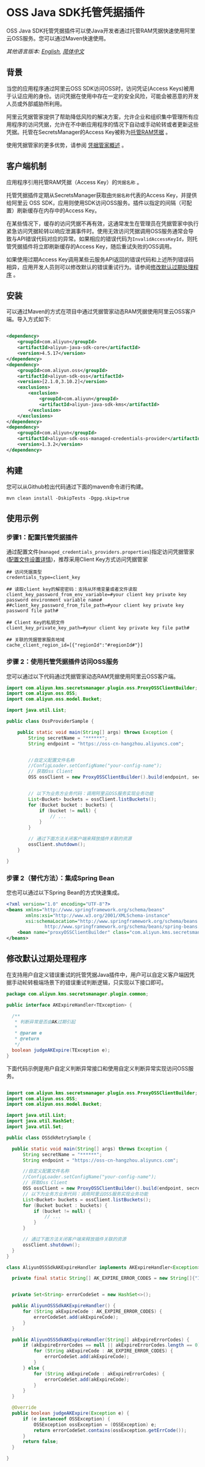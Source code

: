 # OSS Java SDK托管凭据插件

OSS Java SDK托管凭据插件可以使Java开发者通过托管RAM凭据快速使用阿里云OSS服务。您可以通过Maven快速使用。

*其他语言版本: [English](README.md), [简体中文](README.zh-cn.md)*

## 背景
当您的应用程序通过阿里云OSS SDK访问OSS时，访问凭证(Access Keys)被用于认证应用的身份。访问凭据在使用中存在一定的安全风险，可能会被恶意的开发人员或外部威胁所利用。

阿里云凭据管家提供了帮助降低风险的解决方案，允许企业和组织集中管理所有应用程序的访问凭据，允许在不中断应用程序的情况下自动或手动轮转或者更新这些凭据。托管在SecretsManager的Access Key被称为[托管RAM凭据](https://help.aliyun.com/document_detail/212421.html) 。

使用凭据管家的更多优势，请参阅 [凭据管家概述](https://help.aliyun.com/document_detail/152001.html) 。

## 客户端机制
应用程序引用托管RAM凭据（Access Key）的`凭据名称` 。

托管凭据插件定期从SecretsManager获取由`凭据名称`代表的Access Key，并提供给阿里云 OSS SDK，应用则使用SDK访问OSS服务。插件以指定的间隔（可配置）刷新缓存在内存中的Access Key。

在某些情况下，缓存的访问凭据不再有效，这通常发生在管理员在凭据管家中执行紧急访问凭据轮转以响应泄漏事件时。使用无效访问凭据调用OSS服务通常会导致与API错误代码对应的异常。如果相应的错误代码为`InvalidAccessKeyId`，则托管凭据插件将立即刷新缓存的Access Key，随后重试失败的OSS调用。

如果使用过期Access Key调用某些云服务API返回的错误代码和上述所列错误码相异，应用开发人员则可以修改默认的错误重试行为。请参阅[修改默认过期处理程序](#修改默认过期处理程序) 。



## 安装

可以通过Maven的方式在项目中通过凭据管家动态RAM凭据使用阿里云OSS客户端。导入方式如下:

```XML

<dependency>
    <groupId>com.aliyun</groupId>
    <artifactId>aliyun-java-sdk-core</artifactId>
    <version>4.5.17</version>
</dependency>
<dependency>
    <groupId>com.aliyun.oss</groupId>
    <artifactId>aliyun-sdk-oss</artifactId>
    <version>[2.1.0,3.10.2]</version>
    <exclusions>
        <exclusion>
            <groupId>com.aliyun</groupId>
            <artifactId>aliyun-java-sdk-kms</artifactId>
        </exclusion>
    </exclusions>
</dependency>
<dependency>
    <groupId>com.aliyun</groupId>
    <artifactId>aliyun-sdk-oss-managed-credentials-provider</artifactId>
    <version>1.3.2</version>
</dependency>

```

## 构建

您可以从Github检出代码通过下面的maven命令进行构建。

```
mvn clean install -DskipTests -Dgpg.skip=true
```

## 使用示例

### 步骤1：配置托管凭据插件

通过配置文件(`managed_credentials_providers.properties`)指定访问凭据管家([配置文件设置详情](../../README_config.zh-cn.md))，推荐采用Client Key方式访问凭据管家

```properties
## 访问凭据类型
credentials_type=client_key

## 读取client key的解密密码：支持从环境变量或者文件读取
client_key_password_from_env_variable=#your client key private key password environment variable name#
##client_key_password_from_file_path=#your client key private key password file path#

## Client Key的私钥文件
client_key_private_key_path=#your client key private key file path#

## 关联的凭据管家服务地域
cache_client_region_id=[{"regionId":"#regionId#"}]
```

### 步骤 2：使用托管凭据插件访问OSS服务

您可以通过以下代码通过凭据管家动态RAM凭据使用阿里云OSS客户端。

```Java
import com.aliyun.kms.secretsmanager.plugin.oss.ProxyOSSClientBuilder;
import com.aliyun.oss.OSS;
import com.aliyun.oss.model.Bucket;

import java.util.List;

public class OssProviderSample {

    public static void main(String[] args) throws Exception {
        String secretName = "******";
        String endpoint = "https://oss-cn-hangzhou.aliyuncs.com";


        //自定义配置文件名称
        //ConfigLoader.setConfigName("your-config-name");
        // 获取Oss Client
        OSS ossClient = new ProxyOSSClientBuilder().build(endpoint, secretName);


        // 以下为业务方业务代码：调用阿里云OSS服务实现业务功能
        List<Bucket> buckets = ossClient.listBuckets();
        for (Bucket bucket : buckets) {
            if (bucket != null) {
                // ...
            }
        }

        // 通过下面方法关闭客户端来释放插件关联的资源 
        ossClient.shutdown();
    }

}
```

### 步骤 2（替代方法）：集成Spring Bean

您也可以通过以下Spring Bean的方式快速集成。

```XML
<?xml version="1.0" encoding="UTF-8"?>
<beans xmlns="http://www.springframework.org/schema/beans"
       xmlns:xsi="http://www.w3.org/2001/XMLSchema-instance"
       xsi:schemaLocation="http://www.springframework.org/schema/beans
              http://www.springframework.org/schema/beans/spring-beans.xsd">
    <bean name="proxyOSSClientBuilder" class="com.aliyun.kms.secretsmanager.plugin.oss.ProxyOSSClientBuilder" scope="singleton" />
</beans>

```

## 修改默认过期处理程序

在支持用户自定义错误重试的托管凭据Java插件中，用户可以自定义客户端因凭据手动轮转极端场景下的错误重试判断逻辑，只实现以下接口即可。

  ```Java
package com.aliyun.kms.secretsmanager.plugin.common;

public interface AKExpireHandler<TException> {

    /**
     * 判断异常是否由AK过期引起
     *
     * @param e
     * @return
     */
    boolean judgeAKExpire(TException e);
}

  ```

下面代码示例是用户自定义判断异常接口和使用自定义判断异常实现访问OSS服务。


  ```Java

import com.aliyun.kms.secretsmanager.plugin.oss.ProxyOSSClientBuilder;
import com.aliyun.oss.OSS;
import com.aliyun.oss.model.Bucket;

import java.util.List;
import java.util.HashSet;
import java.util.Set;

public class OSSdkRetrySample {

    public static void main(String[] args) throws Exception {
        String secretName = "******";
        String endpoint = "https://oss-cn-hangzhou.aliyuncs.com";

        //自定义配置文件名称
        //ConfigLoader.setConfigName("your-config-name");
        // 获取Oss Client
        OSS ossClient = new ProxyOSSClientBuilder().build(endpoint, secretName, new AliyunOSSSdkAKExpireHandler());
        // 以下为业务方业务代码：调用阿里云OSS服务实现业务功能
        List<Bucket> buckets = ossClient.listBuckets();
        for (Bucket bucket : buckets) {
            if (bucket != null) {
                // ...
            }
        }

        // 通过下面方法关闭客户端来释放插件关联的资源 
        ossClient.shutdown();
    }
}

class AliyunOSSSdkAKExpireHandler implements AKExpireHandler<Exception> {

    private final static String[] AK_EXPIRE_ERROR_CODES = new String[]{"InvalidAccessKeyId"};


    private Set<String> errorCodeSet = new HashSet<>();

    public AliyunOSSSdkAKExpireHandler() {
        for (String akExpireCode : AK_EXPIRE_ERROR_CODES) {
            errorCodeSet.add(akExpireCode);
        }
    }

    public AliyunOSSSdkAKExpireHandler(String[] akExpireErrorCodes) {
        if (akExpireErrorCodes == null || akExpireErrorCodes.length == 0) {
            for (String akExpireCode : AK_EXPIRE_ERROR_CODES) {
                errorCodeSet.add(akExpireCode);
            }
        } else {
            for (String akExpireCode : akExpireErrorCodes) {
                errorCodeSet.add(akExpireCode);
            }
        }
    }

    @Override
    public boolean judgeAKExpire(Exception e) {
        if (e instanceof OSSException) {
            OSSException ossException = (OSSException) e;
            return errorCodeSet.contains(ossException.getErrCode());
        }
        return false;
    }

}

  ```
